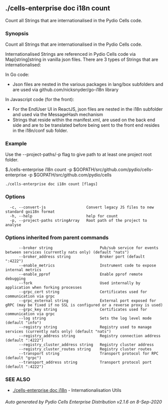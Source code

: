 ## ./cells-enterprise doc i18n count

Count all Strings that are internationalised in the Pydio Cells code.

### Synopsis

Count all Strings that are internationalised in the Pydio Cells code.

Internationalised Strings are referenced in Pydio Cells code via Map[string]string in vanilla json files.
There are 3 types of Strings that are internationalised:

In Go code:
- Json files are nested in the various packages in lang/box subfolders and are used via github.com/nicksnyder/go-i18n library

In Javascript code (for the front):
- For the EndUser UI in ReactJS, json files are nested in the i18n subfolder and used via the MessageHash mechanism
- Strings that reside within the manifest.xml, are used on the back end side and are to be translated before being 
sent to the front end resides in the i18n/conf sub folder.

### Example

Use the --project-paths/-p flag to give path to at least one project root folder.

$./cells-enterprise i18n count -p $GOPATH/src/github.com/pydio/cells-enterprise -p $GOPATH/src/github.com/pydio/cells


```
./cells-enterprise doc i18n count [flags]
```

### Options

```
  -c, --convert-js                  Convert legacy JS files to new standard goi18n format
  -h, --help                        help for count
  -p, --project-paths stringArray   Root path of the project to analyse
```

### Options inherited from parent commands

```
      --broker string                     Pub/sub service for events between services (currently nats only) (default "nats")
      --broker_address string             Broker port (default ":4222")
      --enable_metrics                    Instrument code to expose internal metrics
      --enable_pprof                      Enable pprof remote debugging
      --fork                              Used internally by application when forking processes
      --grpc_cert string                  Certificates used for communication via grpc
      --grpc_external string              External port exposed for gRPC (may be fixed if no SSL is configured or a reverse proxy is used)
      --grpc_key string                   Certificates used for communication via grpc
      --log string                        Sets the log level mode (default "info")
      --registry string                   Registry used to manage services (currently nats only) (default "nats")
      --registry_address string           Registry connection address (default ":4222")
      --registry_cluster_address string   Registry cluster address
      --registry_cluster_routes string    Registry cluster routes
      --transport string                  Transport protocol for RPC (default "grpc")
      --transport_address string          Transport protocol port (default ":4222")
```

### SEE ALSO

* [./cells-enterprise doc i18n](./cells-enterprise-doc-i18n)	 - Internationalisation Utils

###### Auto generated by Pydio Cells Enterprise Distribution v2.1.6 on 8-Sep-2020
